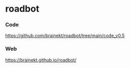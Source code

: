 # roadbot

### Code

https://github.com/brainekt/roadbot/tree/main/code_v0.5

### Web

https://brainekt.github.io/roadbot/